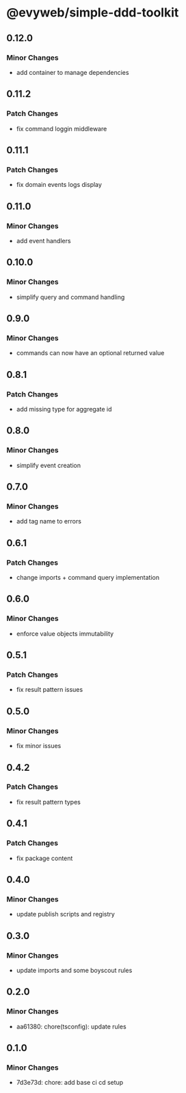 # @evyweb/simple-ddd-toolkit

## 0.12.0

### Minor Changes

- add container to manage dependencies

## 0.11.2

### Patch Changes

- fix command loggin middleware

## 0.11.1

### Patch Changes

- fix domain events logs display

## 0.11.0

### Minor Changes

- add event handlers

## 0.10.0

### Minor Changes

- simplify query and command handling

## 0.9.0

### Minor Changes

- commands can now have an optional returned value

## 0.8.1

### Patch Changes

- add missing type for aggregate id

## 0.8.0

### Minor Changes

- simplify event creation

## 0.7.0

### Minor Changes

- add tag name to errors

## 0.6.1

### Patch Changes

- change imports + command query implementation

## 0.6.0

### Minor Changes

- enforce value objects immutability

## 0.5.1

### Patch Changes

- fix result pattern issues

## 0.5.0

### Minor Changes

- fix minor issues

## 0.4.2

### Patch Changes

- fix result pattern types

## 0.4.1

### Patch Changes

- fix package content

## 0.4.0

### Minor Changes

- update publish scripts and registry

## 0.3.0

### Minor Changes

- update imports and some boyscout rules

## 0.2.0

### Minor Changes

- aa61380: chore(tsconfig): update rules

## 0.1.0

### Minor Changes

- 7d3e73d: chore: add base ci cd setup
